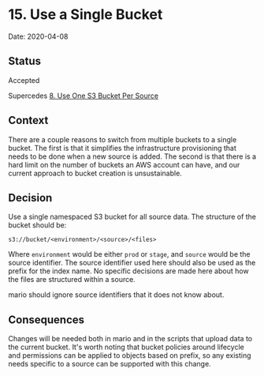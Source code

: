 # 15. Use a Single Bucket

Date: 2020-04-08

## Status

Accepted

Supercedes [8. Use One S3 Bucket Per Source](0008-use-one-s3-bucket-per-source.md)

## Context

There are a couple reasons to switch from multiple buckets to a single bucket. The first is that it simplifies the infrastructure provisioning that needs to be done when a new source is added. The second is that there is a hard limit on the number of buckets an AWS account can have, and our current approach to bucket creation is unsustainable.

## Decision

Use a single namespaced S3 bucket for all source data. The structure of the bucket should be:

```
s3://bucket/<environment>/<source>/<files>
```

Where `environment` would be either `prod` or `stage`, and `source` would be the source identifier. The source identifier used here should also be used as the prefix for the index name. No specific decisions are made here about how the files are structured within a source.

mario should ignore source identifiers that it does not know about.

## Consequences

Changes will be needed both in mario and in the scripts that upload data to the current bucket. It's worth noting that bucket policies around lifecycle and permissions can be applied to objects based on prefix, so any existing needs specific to a source can be supported with this change.
